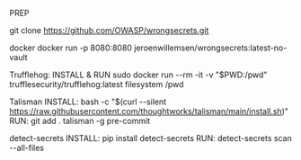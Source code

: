 PREP

git clone https://github.com/OWASP/wrongsecrets.git

docker docker run -p 8080:8080 jeroenwillemsen/wrongsecrets:latest-no-vault



Trufflehog:
INSTALL & RUN
sudo docker run --rm -it -v "$PWD:/pwd" trufflesecurity/trufflehog:latest filesystem /pwd

Talisman
INSTALL: bash -c "$(curl --silent https://raw.githubusercontent.com/thoughtworks/talisman/main/install.sh)"
RUN: 
git add .
talisman -g pre-commit


detect-secrets
INSTALL: pip install detect-secrets 
RUN: detect-secrets scan --all-files


